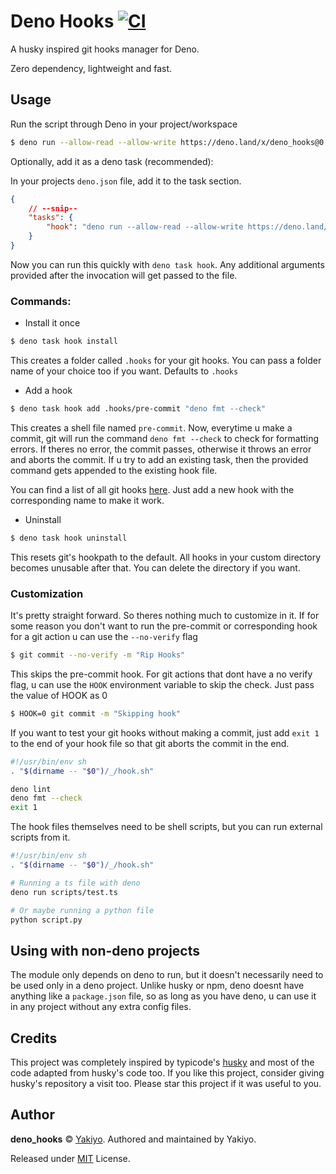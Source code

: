 # Deno Hooks [![CI](https://github.com/Yakiyo/deno_hooks/actions/workflows/ci.yml/badge.svg?branch=main)](https://github.com/Yakiyo/deno_hooks/actions/workflows/ci.yml)

A husky inspired git hooks manager for Deno.

Zero dependency, lightweight and fast.

## Usage

Run the script through Deno in your project/workspace

```bash
$ deno run --allow-read --allow-write https://deno.land/x/deno_hooks@0.1.0/mod.ts install
```

Optionally, add it as a deno task (recommended):

In your projects `deno.json` file, add it to the task section.

```json
{
	// --snip--
	"tasks": {
		"hook": "deno run --allow-read --allow-write https://deno.land/x/deno_hooks@0.1.0/mod.ts"
	}
}
```

Now you can run this quickly with `deno task hook`. Any additional
arguments provided after the invocation will get passed to the file.

### Commands:

- Install it once

```bash
$ deno task hook install
```

This creates a folder called `.hooks` for your git hooks. You can pass
a folder name of your choice too if you want. Defaults to `.hooks`

- Add a hook

```bash
$ deno task hook add .hooks/pre-commit "deno fmt --check"
```

This creates a shell file named `pre-commit`. Now, everytime u make a
commit, git will run the command `deno fmt --check` to check for
formatting errors. If theres no error, the commit passes, otherwise it
throws an error and aborts the commit. If u try to add an existing
task, then the provided command gets appended to the existing hook
file.

You can find a list of all git hooks
[here](https://git-scm.com/docs/githooks). Just add a new hook with
the corresponding name to make it work.

- Uninstall

```bash
$ deno task hook uninstall
```

This resets git's hookpath to the default. All hooks in your custom
directory becomes unusable after that. You can delete the directory if
you want.

### Customization

It's pretty straight forward. So theres nothing much to customize in
it. If for some reason you don't want to run the pre-commit or
corresponding hook for a git action u can use the `--no-verify` flag

```bash
$ git commit --no-verify -m "Rip Hooks"
```

This skips the pre-commit hook. For git actions that dont have a no
verify flag, u can use the `HOOK` environment variable to skip the
check. Just pass the value of HOOK as 0

```bash
$ HOOK=0 git commit -m "Skipping hook"
```

If you want to test your git hooks without making a commit, just add
`exit 1` to the end of your hook file so that git aborts the commit in
the end.

```sh
#!/usr/bin/env sh
. "$(dirname -- "$0")/_/hook.sh"

deno lint
deno fmt --check
exit 1
```

The hook files themselves need to be shell scripts, but you can run
external scripts from it.

```sh
#!/usr/bin/env sh
. "$(dirname -- "$0")/_/hook.sh"

# Running a ts file with deno
deno run scripts/test.ts

# Or maybe running a python file
python script.py
```

## Using with non-deno projects

The module only depends on deno to run, but it doesn't necessarily
need to be used only in a deno project. Unlike husky or npm, deno
doesnt have anything like a `package.json` file, so as long as you
have deno, u can use it in any project without any extra config files.

## Credits

This project was completely inspired by typicode's
[husky](https://github.com/typicode/husky) and most of the code
adapted from husky's code too. If you like this project, consider
giving husky's repository a visit too. Please star this project if it
was useful to you.

## Author

**deno_hooks** © [Yakiyo](https://github.com/Yakiyo). Authored and
maintained by Yakiyo.

Released under [MIT](https://opensource.org/licenses/MIT) License.
